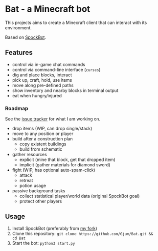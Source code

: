 Bat - a Minecraft bot
=====================

This projects aims to create a Minecraft client that can interact with its environment.

Based on [SpockBot](https://github.com/SpockBotMC/SpockBot).

Features
--------

- control via in-game chat commands
- control via command-line interface (`curses`)
- dig and place blocks, interact
- pick up, craft, hold, use items
- move along pre-defined paths
- show inventory and nearby blocks in terminal output
- eat when hungry/injured

### Roadmap

See the [issue tracker](https://github.com/Gjum/Bat/issues) for what I am working on.

- drop items (WIP, can drop single/stack)
- move to any position or player
- build after a construction plan
  - copy existent buildings
  - build from schematic
- gather resources
  - explicit (mine that block, get that dropped item)
  - implicit (gather materials for diamond sword)
- fight (WIP, has optional auto-spam-click)
  - attack
  - retreat
  - potion usage
- passive background tasks
  - collect statistical player/world data (original SpockBot goal)
  - protect other players

Usage
-----

1. Install SpockBot (preferably from [my fork](https://github.com/Gjum/SpockBot/))
2. Clone this repository: `git clone https://github.com/Gjum/Bat.git && cd Bat`
3. Start the bot: `python3 start.py`
